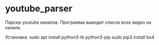 # youtube_parser

Парсер youtube каналов.
Программа выводит список всех видео на канале.

Установка:
sudo apt install python3-tk python3-pip
sudo pip3 install bs4
